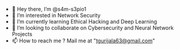 - 👋 Hey there, I’m @s4m-s3pio1
- 👀 I’m interested in Network Security
- 🌱 I’m currently learning Ethical Hacking and Deep Learning
- 💞️ I’m looking to collaborate on Cybersecurity and Neural Network Projects
- 📫 How to reach me ? Mail me at "tgurijala63@gmail.com"

<!---
s4m-s3pio1/s4m-s3pio1 is a ✨ special ✨ repository because its `README.md` (this file) appears on your GitHub profile.
You can click the Preview link to take a look at your changes.
--->
